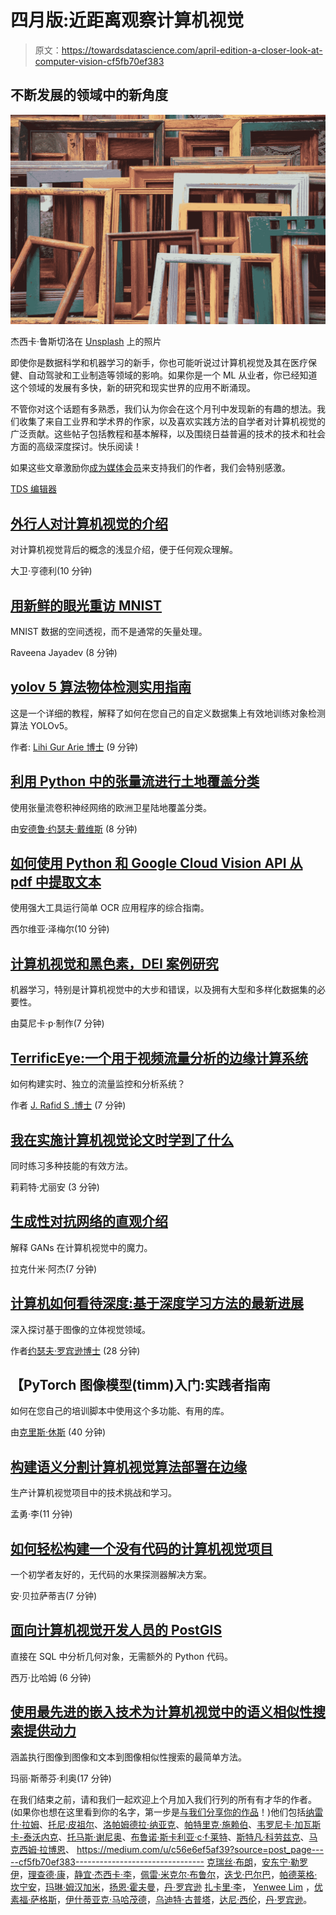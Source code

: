 # 四月版:近距离观察计算机视觉

> 原文：<https://towardsdatascience.com/april-edition-a-closer-look-at-computer-vision-cf5fb70ef383>

## 不断发展的领域中的新角度

![](img/e879c35a84581c1a6938b711be4ef0c3.png)

杰西卡·鲁斯切洛在 [Unsplash](https://unsplash.com?utm_source=medium&utm_medium=referral) 上的照片

即使你是数据科学和机器学习的新手，你也可能听说过计算机视觉及其在医疗保健、自动驾驶和工业制造等领域的影响。如果你是一个 ML 从业者，你已经知道这个领域的发展有多快，新的研究和现实世界的应用不断涌现。

不管你对这个话题有多熟悉，我们认为你会在这个月刊中发现新的有趣的想法。我们收集了来自工业界和学术界的作家，以及喜欢实践方法的自学者对计算机视觉的广泛贡献。这些帖子包括教程和基本解释，以及围绕日益普遍的技术的技术和社会方面的高级深度探讨。快乐阅读！

如果这些文章激励你[成为媒体会员](https://bit.ly/tds-membership)来支持我们的作者，我们会特别感激。

[TDS 编辑器](https://medium.com/u/7e12c71dfa81?source=post_page-----cf5fb70ef383--------------------------------)

## [外行人对计算机视觉的介绍](/the-laypersons-introduction-to-computer-vision-858f86bb10ba)

对计算机视觉背后的概念的浅显介绍，便于任何观众理解。

大卫·亨德利(10 分钟)

## [用新鲜的眼光重访 MNIST](/revisiting-mnist-with-fresh-eyes-36f9d19a75d1)

MNIST 数据的空间透视，而不是通常的矢量处理。

Raveena Jayadev (8 分钟)

## [yolov 5 算法物体检测实用指南](/the-practical-guide-for-object-detection-with-yolov5-algorithm-74c04aac4843)

这是一个详细的教程，解释了如何在您自己的自定义数据集上有效地训练对象检测算法 YOLOv5。

作者: [Lihi Gur Arie 博士](https://medium.com/u/418175cbf131?source=post_page-----cf5fb70ef383--------------------------------) (9 分钟)

## [利用 Python 中的张量流进行土地覆盖分类](https://medium.com/towards-data-science/land-cover-classification-using-tensorflow-in-python-791036eaa373)

使用张量流卷积神经网络的欧洲卫星陆地覆盖分类。

由[安德鲁·约瑟夫·戴维斯](https://medium.com/u/ee672e63b2f2?source=post_page-----cf5fb70ef383--------------------------------) (8 分钟)

## [如何使用 Python 和 Google Cloud Vision API 从 pdf 中提取文本](/how-to-extract-the-text-from-pdfs-using-python-and-the-google-cloud-vision-api-7a0a798adc13)

使用强大工具运行简单 OCR 应用程序的综合指南。

西尔维亚·泽梅尔(10 分钟)

## [计算机视觉和黑色素，DEI 案例研究](/computer-vision-and-melanin-a-dei-case-study-df4a6f304a01)

机器学习，特别是计算机视觉中的大步和错误，以及拥有大型和多样化数据集的必要性。

由莫尼卡·p·制作(7 分钟)

## [TerrificEye:一个用于视频流量分析的边缘计算系统](/terrificeye-an-edge-computing-system-for-traffic-analytics-from-videos-216cde072b74)

如何构建实时、独立的流量监控和分析系统？

作者 [J. Rafid S .博士](https://medium.com/u/eb523dd294ec?source=post_page-----cf5fb70ef383--------------------------------) (7 分钟)

## [我在实施计算机视觉论文时学到了什么](/what-i-learned-while-implementing-computer-vision-papers-42f4fd730a97)

同时练习多种技能的有效方法。

莉莉特·尤丽安 (3 分钟)

## [生成性对抗网络的直观介绍](/intuitive-introduction-to-generative-adversarial-networks-gans-230e76f973a9)

解释 GANs 在计算机视觉中的魔力。

拉克什米·阿杰(7 分钟)

## [计算机如何看待深度:基于深度学习方法的最新进展](/dl-for-depth-estimation-p2-7cb2c9ff325d)

深入探讨基于图像的立体视觉领域。

作者[约瑟夫·罗宾逊博士](https://medium.com/u/8049fa781539?source=post_page-----cf5fb70ef383--------------------------------) (28 分钟)

## 【PyTorch 图像模型(timm)入门:实践者指南

如何在您自己的培训脚本中使用这个多功能、有用的库。

由[克里斯·休斯](https://medium.com/u/f13df9df155e?source=post_page-----cf5fb70ef383--------------------------------) (40 分钟)

## [构建语义分割计算机视觉算法部署在边缘](/building-a-semantics-segmentation-computer-vision-algorithm-for-deployment-on-the-edge-3ad1a8922fd1)

生产计算机视觉项目中的技术挑战和学习。

孟勇·李(11 分钟)

## [如何轻松构建一个没有代码的计算机视觉项目](/how-to-build-a-computer-vision-project-easy-and-without-code-d6fb0462f41)

一个初学者友好的，无代码的水果探测器解决方案。

安·贝拉萨蒂吉(7 分钟)

## [面向计算机视觉开发人员的 PostGIS](/postgis-for-computer-vision-developers-5e703e37ad55)

直接在 SQL 中分析几何对象，无需额外的 Python 代码。

西万·比哈姆 (6 分钟)

## [使用最先进的嵌入技术为计算机视觉中的语义相似性搜索提供动力](/powering-semantic-similarity-search-in-computer-vision-with-state-of-the-art-embeddings-f6c183fff134)

涵盖执行图像到图像和文本到图像相似性搜索的最简单方法。

玛丽·斯蒂芬·利奥(17 分钟)

在我们结束之前，请和我们一起欢迎上个月加入我们行列的所有有才华的作者。(如果你也想在这里看到你的名字，第一步是[与我们分享你的作品](/questions-96667b06af5)！)他们包括[纳雷什·拉姆](https://medium.com/u/a5665b0dac5f?source=post_page-----cf5fb70ef383--------------------------------)、[托尼·皮祖尔](https://medium.com/u/5ddc9ab75d58?source=post_page-----cf5fb70ef383--------------------------------)、[洛帕姆德拉·纳亚克](https://medium.com/u/d75f7bceb150?source=post_page-----cf5fb70ef383--------------------------------)、[帕特里克·施赖伯](https://medium.com/u/530d3891410b?source=post_page-----cf5fb70ef383--------------------------------)、[韦罗尼卡·加瓦斯卡-泰沃内克](https://medium.com/u/28e24868993e?source=post_page-----cf5fb70ef383--------------------------------)、[托马斯·谢尼奥](https://medium.com/u/9e928cd81db0?source=post_page-----cf5fb70ef383--------------------------------)、[布鲁诺·斯卡利亚·c·f·莱特](https://medium.com/u/3ce9b7482ef0?source=post_page-----cf5fb70ef383--------------------------------)、[斯特凡·科劳兹克](https://medium.com/u/193628e26f00?source=post_page-----cf5fb70ef383--------------------------------)、[马克西姆·拉博恩](https://medium.com/u/dc89da634938?source=post_page-----cf5fb70ef383--------------------------------)、 <https://medium.com/u/c56e6ef5af39?source=post_page-----cf5fb70ef383--------------------------------> [克瑞丝·布朗](https://medium.com/u/d02128757ecf?source=post_page-----cf5fb70ef383--------------------------------)，[安东宁·勒罗伊](https://medium.com/u/6ddf62e176d?source=post_page-----cf5fb70ef383--------------------------------)，[理查德·康](https://medium.com/u/1f658f703845?source=post_page-----cf5fb70ef383--------------------------------)，[静宜·杰西卡·李](https://medium.com/u/75697d40942e?source=post_page-----cf5fb70ef383--------------------------------)，[佩雷·米克尔·布鲁尔](https://medium.com/u/5d3218cd196e?source=post_page-----cf5fb70ef383--------------------------------)，[迭戈·巴尔巴](https://medium.com/u/18139abbd1b5?source=post_page-----cf5fb70ef383--------------------------------)，[帕德莱格·坎宁安](https://medium.com/u/52562b8f71f9?source=post_page-----cf5fb70ef383--------------------------------)，[玛琳·姆汉加米](https://medium.com/u/2133a57d33e7?source=post_page-----cf5fb70ef383--------------------------------)，[扬恩·霍夫曼](https://medium.com/u/f75a6a2eb2a0?source=post_page-----cf5fb70ef383--------------------------------)，[丹·罗宾逊](https://medium.com/u/c543f1ef7f0e?source=post_page-----cf5fb70ef383--------------------------------) [扎卡里·李](https://medium.com/u/8a4a4f5642d?source=post_page-----cf5fb70ef383--------------------------------)， [Yenwee Lim](https://medium.com/u/ce354f42db3c?source=post_page-----cf5fb70ef383--------------------------------) ，[优素福·萨格斯](https://medium.com/u/e2732a62029c?source=post_page-----cf5fb70ef383--------------------------------)，[伊什蒂亚克·马哈茂德](https://medium.com/u/99608717eaa5?source=post_page-----cf5fb70ef383--------------------------------)，[乌迪特·古普塔](https://medium.com/u/54844c1b0eab?source=post_page-----cf5fb70ef383--------------------------------)，[达尼·西伦](https://medium.com/u/a75b820864b9?source=post_page-----cf5fb70ef383--------------------------------)，[丹·罗宾逊](https://medium.com/u/c543f1ef7f0e?source=post_page-----cf5fb70ef383--------------------------------)。
